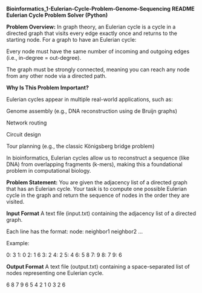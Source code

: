 **Bioinformatics_1-Eulerian-Cycle-Problem-Genome-Sequencing**
**README Eulerian Cycle Problem Solver (Python)**


**Problem Overview:**
In graph theory, an Eulerian cycle is a cycle in a directed graph that visits every edge exactly once and returns to the starting node. For a graph to have an Eulerian cycle:

Every node must have the same number of incoming and outgoing edges (i.e., in-degree = out-degree).

The graph must be strongly connected, meaning you can reach any node from any other node via a directed path.



**Why Is This Problem Important?**


Eulerian cycles appear in multiple real-world applications, such as:

Genome assembly (e.g., DNA reconstruction using de Bruijn graphs)

Network routing

Circuit design

Tour planning (e.g., the classic Königsberg bridge problem)

In bioinformatics, Eulerian cycles allow us to reconstruct a sequence (like DNA) from overlapping fragments (k-mers), making this a foundational problem in computational biology.

**Problem Statement:**
You are given the adjacency list of a directed graph that has an Eulerian cycle. Your task is to compute one possible Eulerian cycle in the graph and return the sequence of nodes in the order they are visited.

**Input Format**
A text file (input.txt) containing the adjacency list of a directed graph.

Each line has the format:
node: neighbor1 neighbor2 ...


Example: 


0: 3
1: 0
2: 1 6
3: 2
4: 2
5: 4
6: 5 8
7: 9
8: 7
9: 6



**Output Format**
A text file (output.txt) containing a space-separated list of nodes representing one Eulerian cycle.


6 8 7 9 6 5 4 2 1 0 3 2 6
